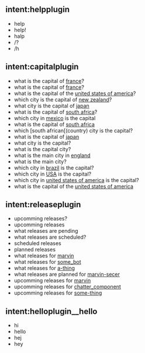 ## intent:helpplugin
- help
- help!
- halp
- /?
- /h

## intent:capitalplugin
- what is the capital of [france](country)?
- what is the capital of [france](country)?
- what is the capital of the [united states of america](country)?
- which city is the capital of [new zealand](country)?
- what city is the capital of [japan](country)
- what is the capital of [south africa](country)?
- which city in [mexico](country) is the capital
- what is the capital of [south africa](country)
- which [south african[(country) city is the capital?
- what is the capital of [japan](country)
- what city is the capital?
- what is the capital city?
- what is the main city in [england](country)
- what is the main city?
- which city in [brazil](country) is the capital?
- which city in [USA](country) is the capital?
- which city in [united states of america](country:usa) is the capital?
- what is the capital of the [united states of america](country)

## intent:releaseplugin
- upcomming releases?
- upcomming releases
- what releases are pending
- what releases are scheduled?
- scheduled releases
- planned releases
- what releases for [marvin](component)
- what releases for [some_bot](component)
- what releases for [a-thing](component)
- what releases are planned for [marvin-secer](component)
- upcomming releases for [marvin](component)
- upcomming releases for [chatter_component](component)
- upcomming releases for [some-thing](component)


## intent:helloplugin__hello
- hi
- hello
- hej
- hey